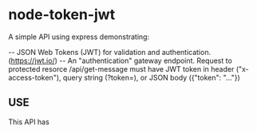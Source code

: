 # node-token-jwt

A simple API using express demonstrating:

-- JSON Web Tokens (JWT) for validation and authentication.  (https://jwt.io/)
-- An "authentication" gateway endpoint.  Request to protected resorce /api/get-message must have JWT token
    in header ("x-access-token"), query string (?token=), or JSON body ({"token": "..."})

## USE
This API has